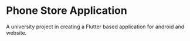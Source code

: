 # Phone Store Application

A university project in creating a Flutter based application for android and website.

